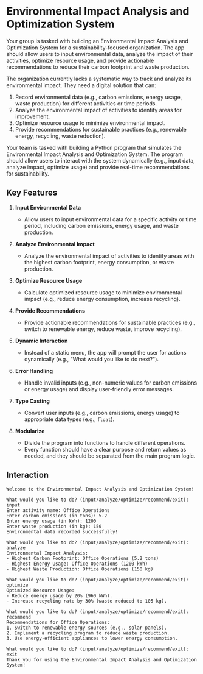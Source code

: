 # Environmental Impact Analysis and Optimization System

Your group is tasked with building an Environmental Impact Analysis and Optimization System for a sustainability-focused organization. The app should allow users to input environmental data, analyze the impact of their activities, optimize resource usage, and provide actionable recommendations to reduce their carbon footprint and waste production.

The organization currently lacks a systematic way to track and analyze its environmental impact. They need a digital solution that can:

1. Record environmental data (e.g., carbon emissions, energy usage, waste production) for different activities or time periods.
2. Analyze the environmental impact of activities to identify areas for improvement.
3. Optimize resource usage to minimize environmental impact.
4. Provide recommendations for sustainable practices (e.g., renewable energy, recycling, waste reduction).

Your team is tasked with building a Python program that simulates the Environmental Impact Analysis and Optimization System. The program should allow users to interact with the system dynamically (e.g., input data, analyze impact, optimize usage) and provide real-time recommendations for sustainability.

## Key Features

1. **Input Environmental Data**

    - Allow users to input environmental data for a specific activity or time period, including carbon emissions, energy usage, and waste production.

2. **Analyze Environmental Impact**

    - Analyze the environmental impact of activities to identify areas with the highest carbon footprint, energy consumption, or waste production.

3. **Optimize Resource Usage**

    - Calculate optimized resource usage to minimize environmental impact (e.g., reduce energy consumption, increase recycling).

4. **Provide Recommendations**

    - Provide actionable recommendations for sustainable practices (e.g., switch to renewable energy, reduce waste, improve recycling).

5. **Dynamic Interaction**

    - Instead of a static menu, the app will prompt the user for actions dynamically (e.g., "What would you like to do next?").

6. **Error Handling**

    - Handle invalid inputs (e.g., non-numeric values for carbon emissions or energy usage) and display user-friendly error messages.

7. **Type Casting**

    - Convert user inputs (e.g., carbon emissions, energy usage) to appropriate data types (e.g., `float`).

8. **Modularize**

    - Divide the program into functions to handle different operations.
    - Every function should have a clear purpose and return values as needed, and they should be separated from the main program logic.

## Interaction

```codeowners title="Example"
Welcome to the Environmental Impact Analysis and Optimization System!

What would you like to do? (input/analyze/optimize/recommend/exit): input
Enter activity name: Office Operations
Enter carbon emissions (in tons): 5.2
Enter energy usage (in kWh): 1200
Enter waste production (in kg): 150
Environmental data recorded successfully!

What would you like to do? (input/analyze/optimize/recommend/exit): analyze
Environmental Impact Analysis:
- Highest Carbon Footprint: Office Operations (5.2 tons)
- Highest Energy Usage: Office Operations (1200 kWh)
- Highest Waste Production: Office Operations (150 kg)

What would you like to do? (input/analyze/optimize/recommend/exit): optimize
Optimized Resource Usage:
- Reduce energy usage by 20% (960 kWh).
- Increase recycling rate by 30% (waste reduced to 105 kg).

What would you like to do? (input/analyze/optimize/recommend/exit): recommend
Recommendations for Office Operations:
1. Switch to renewable energy sources (e.g., solar panels).
2. Implement a recycling program to reduce waste production.
3. Use energy-efficient appliances to lower energy consumption.

What would you like to do? (input/analyze/optimize/recommend/exit): exit
Thank you for using the Environmental Impact Analysis and Optimization System!
```
